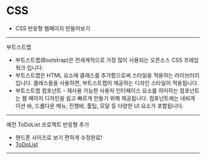 # CSS

- CSS 반응형 웹페이지 만들어보기

---

부트스트랩

- 부트스트랩(Bootstrap)은 전세계적으로 가장 많이 사용되는 오픈소스 CSS 프레임워크 입니다.
- 부트스트랩은 HTML 요소에 클래스를 추가함으로써 스타일을 적용하는 라이브러리입니다. 클래스들을 사용하면, 부트스트랩이 제공하는 디자인 스타일이 적용됩니다.
- 부트스트랩 컴포넌트 - 재사용 가능한 사용자 인터페이스 요소를 의미하는 컴포넌트는 웹 페이지 디자인을 쉽고 빠르게 만들기 위해 제공됩니다. 컴포넌트에는 네비게이션 바, 드롭다운 메뉴, 진행바, 툴팁, 모달 등 다양한 UI 요소가 포함됩니다.

---

예전 ToDoList 프로젝트 반응형 추가

- 핸드폰 사이즈로 보기 편하게 수정완료!
- [ToDoList](https://jinwoo5092.netlify.app)

---
